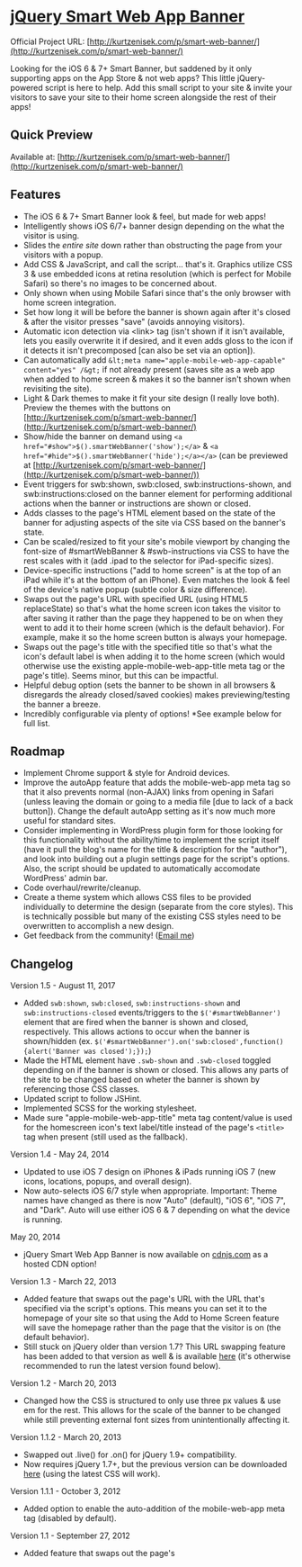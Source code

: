 [jQuery Smart Web App Banner](http://kurtzenisek.com/p/smart-web-banner/)
===========================

Official Project URL: [http://kurtzenisek.com/p/smart-web-banner/](http://kurtzenisek.com/p/smart-web-banner/)

Looking for the iOS 6 & 7+ Smart Banner, but saddened by it only supporting apps on the App Store & not web apps? This little jQuery-powered script is here to help. Add this small script to your site & invite your visitors to save your site to their home screen alongside the rest of their apps!

## Quick Preview

Available at: [http://kurtzenisek.com/p/smart-web-banner/](http://kurtzenisek.com/p/smart-web-banner/)

## Features

- The iOS 6 &amp; 7+ Smart Banner look &amp; feel, but made for web apps!
- Intelligently shows iOS 6/7+ banner design depending on the what the visitor is using.
- Slides the _entire site_ down rather than obstructing the page from your visitors with a popup.
- Add CSS &amp; JavaScript, and call the script... that's it. Graphics utilize CSS 3 &amp; use embedded icons at retina resolution (which is perfect for Mobile Safari) so there's no images to be concerned about.
- Only shown when using Mobile Safari since that's the only browser with home screen integration.
- Set how long it will be before the banner is shown again after it's closed &amp; after the visitor presses "save" (avoids annoying visitors).
- Automatic icon detection via &lt;link&gt; tag (isn't shown if it isn't available, lets you easily overwrite it if desired, and it even adds gloss to the icon if it detects it isn't precomposed [can also be set via an option]).
- Can automatically add `&lt;meta name="apple-mobile-web-app-capable" content="yes" /&gt;` if not already present (saves site as a web app when added to home screen &amp; makes it so the banner isn't shown when revisiting the site).
- Light &amp; Dark themes to make it fit your site design (I really love both). Preview the themes with the buttons on [http://kurtzenisek.com/p/smart-web-banner/](http://kurtzenisek.com/p/smart-web-banner/)
- Show/hide the banner on demand using `<a href="#show">$().smartWebBanner('show');</a>` &amp; `<a href="#hide">$().smartWebBanner('hide');</a></a>` (can be previewed at [http://kurtzenisek.com/p/smart-web-banner/](http://kurtzenisek.com/p/smart-web-banner/))
- Event triggers for swb:shown, swb:closed, swb:instructions-shown, and swb:instructions:closed on the banner element for performing additional actions when the banner or instructions are shown or closed.
- Adds classes to the page's HTML element based on the state of the banner for adjusting aspects of the site via CSS based on the banner's state.
- Can be scaled/resized to fit your site's mobile viewport by changing the font-size of #smartWebBanner &amp; #swb-instructions via CSS to have the rest scales with it (add .ipad to the selector for iPad-specific sizes).
- Device-specific instructions ("add to home screen" is at the top of an iPad while it's at the bottom of an iPhone). Even matches the look &amp; feel of the device's native popup (subtle color &amp; size difference).
- Swaps out the page's URL with specified URL (using HTML5 replaceState) so that's what the home screen icon takes the visitor to after saving it rather than the page they happened to be on when they went to add it to their home screen (which is the default behavior). For example, make it so the home screen button is always your homepage.
- Swaps out the page's title with the specified title so that's what the icon's default label is when adding it to the home screen (which would otherwise use the existing apple-mobile-web-app-title meta tag or the page's title). Seems minor, but this can be impactful.
- Helpful debug option (sets the banner to be shown in all browsers &amp; disregards the already closed/saved cookies) makes previewing/testing the banner a breeze.
- Incredibly configurable via plenty of options! *See example below for full list.

## Roadmap

- Implement Chrome support & style for Android devices.
- Improve the autoApp feature that adds the mobile-web-app meta tag so that it also prevents normal (non-AJAX) links from opening in Safari (unless leaving the domain or going to a media file [due to lack of a back button]). Change the default autoApp setting as it's now much more useful for standard sites.
- Consider implementing in WordPress plugin form for those looking for this functionality without the ability/time to implement the script itself (have it pull the blog's name for the title &amp; description for the "author"), and look into building out a plugin settings page for the script's options. Also, the script should be updated to automatically accomodate WordPress' admin bar.
- Code overhaul/rewrite/cleanup.
- Create a theme system which allows CSS files to be provided individually to determine the design (separate from the core styles). This is technically possible but many of the existing CSS styles need to be overwritten to accomplish a new design.
- Get feedback from the community! (<a href="http://www.google.com/recaptcha/mailhide/d?k=01mU-MMXHEZiapIGiiSSe78Q==&amp;c=h-nAexn4QTO2z6nieTeXVg==" onclick="window.open('http://www.google.com/recaptcha/mailhide/d?k\07501mU-MMXHEZiapIGiiSSe78Q\75\75\46c\75h-nAexn4QTO2z6nieTeXVg\75\075', '', 'toolbar=0,scrollbars=0,location=0,statusbar=0,menubar=0,resizable=0,width=500,height=300'); return false;" title="Reveal this e-mail address" class="button" target="_blank">Email me</a>)

## Changelog

Version 1.5 - August 11, 2017
- Added `swb:shown`, `swb:closed`, `swb:instructions-shown` and `swb:instructions-closed` events/triggers to the `$('#smartWebBanner')` element that are fired when the banner is shown and closed, respectively. This allows actions to occur when the banner is shown/hidden (ex. `$('#smartWebBanner').on('swb:closed',function(){alert('Banner was closed');});`)
- Made the HTML element have `.swb-shown` and `.swb-closed` toggled depending on if the banner is shown or closed. This allows any parts of the site to be changed based on wheter the banner is shown by referencing those CSS classes.
- Updated script to follow JSHint.
- Implemented SCSS for the working stylesheet.
- Made sure &quot;apple-mobile-web-app-title&quot; meta tag content/value is used for the homescreen icon's text label/title instead of the page's `<title>` tag when present (still used as the fallback).

Version 1.4 - May 24, 2014

- Updated to use iOS 7 design on iPhones & iPads running iOS 7 (new icons, locations, popups, and overall design).
- Now auto-selects iOS 6/7 style when appropriate. Important: Theme names have changed as there is now "Auto" (default), "iOS 6", "iOS 7", and "Dark". Auto will use either iOS 6 & 7 depending on what the device is running.

May 20, 2014

- jQuery Smart Web App Banner is now available on [cdnjs.com](http://cdnjs.com/libraries/jquery-smart-web-app-banner) as a hosted CDN option!

Version 1.3 - March 22, 2013

- Added feature that swaps out the page's URL with the URL that's specified via the script's options. This means you can set it to the homepage of your site so that using the Add to Home Screen feature will save the homepage rather than the page that the visitor is on (the default behavior).
- Still stuck on jQuery older than version 1.7? This URL swapping feature has been added to that version as well & is available [here](https://github.com/KZeni/Smart-Web-App-Banner/blob/master/jQuery.smartWebBanner.pre-1.7.min.js) (it's otherwise recommended to run the latest version found below).

Version 1.2 - March 20, 2013

- Changed how the CSS is structured to only use three px values & use em for the rest. This allows for the scale of the banner to be changed while still preventing external font sizes from unintentionally affecting it.

Version 1.1.2 - March 20, 2013

- Swapped out .live() for .on() for jQuery 1.9+ compatibility.
- Now requires jQuery 1.7+, but the previous version can be downloaded [here](https://github.com/KZeni/Smart-Web-App-Banner/blob/master/jQuery.smartWebBanner.pre-1.7.min.js) (using the latest CSS will work).

Version 1.1.1 - October 3, 2012

- Added option to enable the auto-addition of the mobile-web-app meta tag (disabled by default).

Version 1.1 - September 27, 2012

- Added feature that swaps out the page's <title> attribute with the title that's specified via the script's options.
- Added option to disable the new title swap feature.

Version 1.0 - September 19, 2012

- Initial Release (same day as iOS 6).

## Beginner's Getting Started Guide

[Open Getting Started Guide](https://gist.github.com/KZeni/cbd6e19e94617cda9a16#file-getting-started-md)

## Example (using default settings)

[examples/basic.js](https://github.com/KZeni/Smart-Web-App-Banner/blob/master/examples/basic.js)

## Example (with full options)

[examples/full-options.js](https://github.com/KZeni/Smart-Web-App-Banner/blob/master/examples/full-options.js)

## Example performing actions when the banner is shown and/or hidden

[https://github.com/KZeni/Smart-Web-App-Banner/blob/master/examples/perform-actions-on-toggle.js](examples/perform-actions-on-toggle.js)

## Download Now

- [Download](http://gum.co/jquery-smart-web-app-banner)
- [Use cdnjs](http://cdnjs.com/libraries/jquery-smart-web-app-banner)

**It is open source:** You can [view it on Github](https://github.com/KZeni/Smart-Web-App-Banner) and download from there too!

Requires: jQuery v1.7 or later
Still using jQuery 1.3.2 - 1.8.x? Use the [jQuery.smartWebBanner.pre-1.7.min.js](https://github.com/KZeni/Smart-Web-App-Banner/blob/master/jQuery.smartWebBanner.pre-1.7.min.js) file instead.

## Support

<a href="http://www.google.com/recaptcha/mailhide/d?k=01mU-MMXHEZiapIGiiSSe78Q==&amp;c=h-nAexn4QTO2z6nieTeXVg==" onclick="window.open('http://www.google.com/recaptcha/mailhide/d?k\07501mU-MMXHEZiapIGiiSSe78Q\75\75\46c\75h-nAexn4QTO2z6nieTeXVg\75\075', '', 'toolbar=0,scrollbars=0,location=0,statusbar=0,menubar=0,resizable=0,width=500,height=300'); return false;" title="Reveal this e-mail address" class="button" target="_blank">Email me</a>

## FAQs

**Need to have it save the homepage of your site rather than the page the visitor is on?**
Saving a page to the home screen saves the current page by default, but you can set the url option to be whatever URL you would like it to save & the plugin takes care of the rest.

Tip: set url to '/' to have it always be the homepage of your site while being independent of the domain itself. Also, it can't be a different domain for security reasons.

**Need to adjust the size of the banner to fit the scale of your site?**
This plugin's CSS was built to refer to two elements (with one variant) that then determines the size of everything else. Simply change the font-size for #smartWebBanner & #swb-instructions (add .ipad for iPad-specific sizes) in your own CSS (or edit the plugin directly) to fit your needs.

**Looking to use this to promote *non web-based* Android apps and/or iOS apps on older iOS versions and/or different browsers?**
Check out [Jasny's fork](http://jasny.github.com/jquery.smartbanner/) for Android apps & or iOS apps older than iOS 6.
Also check out [iJason's fork](https://github.com/ijason/Smart-App-Banners) aimed purely at making it available for iOS apps in other iOS browsers (Google Chrome) & older iOS versions.
Note: Both of these are for non-web apps. This is the only plugin aimed at web apps (to my knowledge).

## License

jQuery Smart Web App Banner is provided under the [Apache License, 2.0](https://www.apache.org/licenses/LICENSE-2.0.html).

Please know that this is in no way created, owned, or managed by Apple Inc. nor am I employed by Apple Inc.

[![Analytics](https://ga-beacon.appspot.com/UA-15075859-6/Smart-Web-App-Banner/readme?pixel)](https://github.com/igrigorik/ga-beacon)